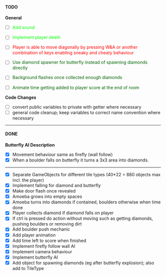<h4>TODO</h4>

<span><b>General</b></span>
- [ ] <span style="color: lime">Add sound
- [ ] <span style="color: lime">Implement player death
- [ ] <span style="color: red">Player is able to move diagonally by pressing W&A or another combination of keys enabling sneaky and cheaty behaviour
- [ ] <span style="color: darkgreen">Use diamond spawner for butterfly instead of spawning diamonds directly 
- [ ] <span style="color: darkgreen">Background flashes once collected enough diamonds
- [ ] <span style="color: darkgreen">Animate time getting added to player score at the end of room



<span><b>Code Changes</b></span>
+ [ ] convert public variables to private with getter where necessary
+ [ ] general code cleanup; keep variables to correct name convention where necessary

<hr/>
<h4>DONE</h4>

<span><b>Butterfly AI Description</b></span>
- [x] Movement behaviour same as firefly (wall follow)
- [x] When a boulder falls on butterfly it turns a 3x3 area into diamonds.
<hr/>

- [x] Separate GameObjects for different tile types (40*22 = 880 objects max incl. the player)
- [x] Implement falling for diamond and butterfly
- [x] Make door flash once revealed
- [x] Amoeba grows into empty spaces 
- [x] Amoeba turns into diamonds if contained, boulders otherwise when time done
- [x] Player collects diamond if diamond falls on player
- [x] If ctrl is pressed do action without moving such as getting diamonds, pushing boulders or removing dirt
- [x] Add boulder push mechanic
- [x] Add player animation
- [x] Add time left to score when finished
- [x] Implement firefly follow wall AI
- [x] Implement camera behaviour
- [x] Implement butterfly AI
- [x] Add object for spawning diamonds (eg after butterfly explosion); also add to TileType
